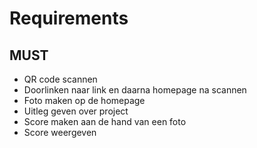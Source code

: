 <h1>Requirements</h1>
<h2>MUST</h2>
<ul>
    <li>QR code scannen</li>
    <li>Doorlinken naar link en daarna homepage na scannen</li>
    <li>Foto maken op de homepage</li>
    <li>Uitleg geven over project</li>
    <li>Score maken aan de hand van een foto</li>
    <li>Score weergeven</li>
</ul>
